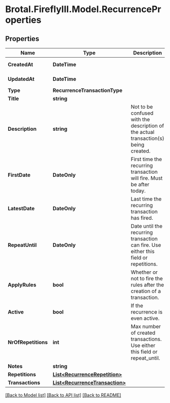 # Brotal.FireflyIII.Model.RecurrenceProperties

## Properties

Name | Type | Description | Notes
------------ | ------------- | ------------- | -------------
**CreatedAt** | **DateTime** |  | [optional] [readonly] 
**UpdatedAt** | **DateTime** |  | [optional] [readonly] 
**Type** | **RecurrenceTransactionType** |  | [optional] 
**Title** | **string** |  | [optional] 
**Description** | **string** | Not to be confused with the description of the actual transaction(s) being created. | [optional] 
**FirstDate** | **DateOnly** | First time the recurring transaction will fire. Must be after today. | [optional] 
**LatestDate** | **DateOnly** | Last time the recurring transaction has fired. | [optional] [readonly] 
**RepeatUntil** | **DateOnly** | Date until the recurring transaction can fire. Use either this field or repetitions. | [optional] 
**ApplyRules** | **bool** | Whether or not to fire the rules after the creation of a transaction. | [optional] 
**Active** | **bool** | If the recurrence is even active. | [optional] 
**NrOfRepetitions** | **int** | Max number of created transactions. Use either this field or repeat_until. | [optional] 
**Notes** | **string** |  | [optional] 
**Repetitions** | [**List&lt;RecurrenceRepetition&gt;**](RecurrenceRepetition.md) |  | [optional] 
**Transactions** | [**List&lt;RecurrenceTransaction&gt;**](RecurrenceTransaction.md) |  | [optional] 

[[Back to Model list]](../../README.md#documentation-for-models) [[Back to API list]](../../README.md#documentation-for-api-endpoints) [[Back to README]](../../README.md)

